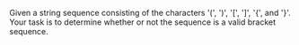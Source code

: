 Given a string sequence consisting of the characters '(', ')', '[', ']', '{', and '}'. Your task is to determine whether or not the sequence is a valid bracket sequence.
